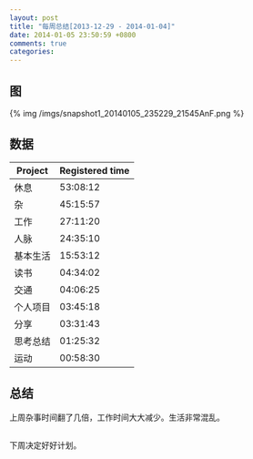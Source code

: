 ```yaml
---
layout: post
title: "每周总结[2013-12-29 - 2014-01-04]"
date: 2014-01-05 23:50:59 +0800
comments: true
categories:
---
```


## 图

{% img /imgs/snapshot1_20140105_235229_21545AnF.png %}

## 数据

Project|Registered time
-|-
休息|53:08:12
杂|45:15:57
工作|27:11:20
人脉|24:35:10
基本生活|15:53:12
读书|04:34:02
交通|04:06:25
个人项目|03:45:18
分享|03:31:43
思考总结|01:25:32
运动|00:58:30

## 总结

上周杂事时间翻了几倍，工作时间大大减少。生活非常混乱。

##

下周决定好好计划。
